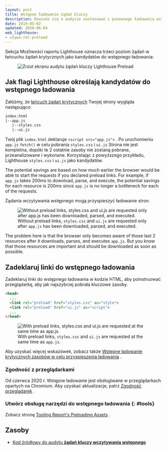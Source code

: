 ```yaml
---
layout: post
title: Wstępne ładowanie żądań kluczy
description: Dowiedz się o audycie zastosowań i ponownego ładowania wstępnego.
date: 2019-05-02
updated: 2020-06-04
web_lighthouse:
- używa-rel-preload
---
```


Sekcja Możliwości raportu Lighthouse oznacza trzeci poziom żądań w łańcuchu żądań krytycznych jako kandydatów do wstępnego ładowania:

<figure class="w-figure"><img class="w-screenshot" src="uses-rel-preload.png" alt="Zrzut ekranu audytu żądań kluczy Lighthouse Preload"></figure>

## Jak flagi Lighthouse określają kandydatów do wstępnego ładowania

Załóżmy, że [łańcuch żądań krytycznych](/critical-request-chains) Twojej strony wygląda następująco:

```html
index.html
|--app.js
   |--styles.css
   |--ui.js
```

Twój plik `index.html` deklaruje `<script src="app.js">` . Po uruchomieniu `app.js` `fetch()` w celu pobrania `styles.css` i `ui.js` Strona nie jest kompletna, dopóki te 2 ostatnie zasoby nie zostaną pobrane, przeanalizowane i wykonane. Korzystając z powyższego przykładu, Lighthouse `styles.css` i `ui.js` jako kandydatów.

The potential savings are based on how much earlier the browser would be able to start the requests if you declared preload links. For example, if `app.js` takes 200ms to download, parse, and execute, the potential savings for each resource is 200ms since `app.js` is no longer a bottleneck for each of the requests.

Żądania wczytywania wstępnego mogą przyspieszyć ładowanie stron.

<figure>   <img src="before.png" alt="Without preload links, styles.css and ui.js are requested only after             app.js has been downloaded, parsed, and executed.">   <figcaption>     Without preload links, <code>styles.css</code> and     <code>ui.js</code> are requested only after <code>app.js</code> has been downloaded,     parsed, and executed.   </figcaption> </figure>

The problem here is that the browser only becomes aware of those last 2 resources after it downloads, parses, and executes `app.js`. But you know that those resources are important and should be downloaded as soon as possible.

## Zadeklaruj linki do wstępnego ładowania

Zadeklaruj linki do wstępnego ładowania w kodzie HTML, aby poinstruować przeglądarkę, aby jak najszybciej pobrała kluczowe zasoby.

```html
<head>
  ...
  <link rel="preload" href="styles.css" as="style">
  <link rel="preload" href="ui.js" as="script">
  ...
</head>
```

<figure>   <img src="after.png" alt="With preload links, styles.css and ui.js are requested at the same time             as app.js.">   <figcaption>     With preload links, <code>styles.css</code> and     <code>ui.js</code> are requested at the same time as <code>app.js</code>.   </figcaption> </figure>

Aby uzyskać więcej wskazówek, zobacz także [Wstępne ładowanie krytycznych zasobów w celu przyspieszenia ładowania](/preload-critical-assets) .

### Zgodność z przeglądarkami

Od czerwca 2020 r. Wstępne ładowanie jest obsługiwane w przeglądarkach opartych na Chromium. Aby uzyskać aktualizacje, patrz [Zgodność przeglądarek](https://developer.mozilla.org/en-US/docs/Web/HTML/Preloading_content#Browser_compatibility) .

### Utwórz obsługę narzędzi do wstępnego ładowania {: #tools}

Zobacz stronę [Tooling.Report's Preloading Assets](https://bundlers.tooling.report/non-js-resources/html/preload-assets/?utm_source=web.dev&utm_campaign=lighthouse&utm_medium=uses-rel-preload) .

## Zasoby

- [Kod źródłowy do audytu **żądań kluczy wczytywania wstępnego**](https://github.com/GoogleChrome/lighthouse/blob/master/lighthouse-core/audits/uses-rel-preload.js)

